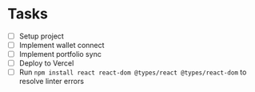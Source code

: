 # Tasks

- [ ] Setup project
- [ ] Implement wallet connect
- [ ] Implement portfolio sync
- [ ] Deploy to Vercel
- [ ] Run `npm install react react-dom @types/react @types/react-dom` to resolve linter errors